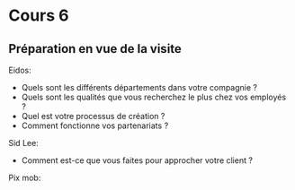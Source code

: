 # Cours 6
## Préparation en vue de la visite


Eidos:
- Quels sont les différents départements dans votre compagnie ?
- Quels sont les qualités que vous recherchez le plus chez vos employés ?
- Quel est votre processus de création ?
- Comment fonctionne vos partenariats ?

Sid Lee:
- Comment est-ce que vous faites pour approcher votre client ?


Pix mob: 
